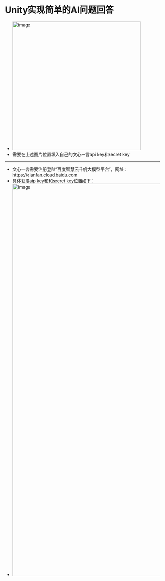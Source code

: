 # Unity实现简单的AI问题回答
* <img width="418" alt="image" src="https://github.com/user-attachments/assets/07d3d7b6-01af-464b-992d-9c1b6315091d">
* 需要在上述图片位置填入自己的文心一言api key和secret key
***
* 文心一言需要注册登陆“百度智慧云千帆大模型平台”，网址：https://qianfan.cloud.baidu.com
* 具体获取aip key和和secret key位置如下：
* <img width="1275" alt="image" src="https://github.com/user-attachments/assets/73ce7ecf-e83e-46fa-8c5d-8e8f791d10db">
